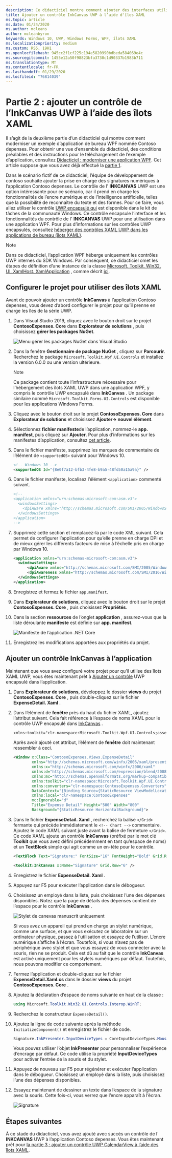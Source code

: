```yaml
---
description: Ce didacticiel montre comment ajouter des interfaces utilisateur en XAML UWP, créer des packages MSIX et intégrer d’autres composants modernes à votre application WPF.
title: Ajouter un contrôle InkCanvas UWP à l’aide d'îles XAML
ms.topic: article
ms.date: 01/24/2020
ms.author: mcleans
author: mcleanbyron
keywords: Windows 10, UWP, Windows Forms, WPF, îlots XAML
ms.localizationpriority: medium
ms.custom: RS5, 19H1
ms.openlocfilehash: 945cc2f1cf225c194e5820990bdbeda584069e4c
ms.sourcegitcommit: 1455e12a50f98823bfa3730c1d90337b1983b711
ms.translationtype: MT
ms.contentlocale: fr-FR
ms.lasthandoff: 01/29/2020
ms.locfileid: "76814039"
---
```

# <a name="part-2-add-a-uwp-inkcanvas-control-using-xaml-islands"></a>Partie 2 : ajouter un contrôle de l’InkCanvas UWP à l’aide des îlots XAML

Il s’agit de la deuxième partie d’un didacticiel qui montre comment moderniser un exemple d’application de bureau WPF nommée Contoso depenses. Pour obtenir une vue d’ensemble du didacticiel, des conditions préalables et des instructions pour le téléchargement de l’exemple d’application, consultez [Didacticiel : moderniser une application WPF](modernize-wpf-tutorial.md). Cet article suppose que vous avez déjà effectué la [partie 1](modernize-wpf-tutorial-1.md).

Dans le scénario fictif de ce didacticiel, l’équipe de développement de contoso souhaite ajouter la prise en charge des signatures numériques à l’application Contoso depenses. Le contrôle de l' **INKCANVAS** UWP est une option intéressante pour ce scénario, car il prend en charge les fonctionnalités de l’encre numérique et de l’intelligence artificielle, telles que la possibilité de reconnaître du texte et des formes. Pour ce faire, vous allez utiliser le contrôle [UWP encapsulé qui](https://docs.microsoft.com/windows/communitytoolkit/controls/wpf-winforms/inkcanvas) est disponible dans le kit de tâches de la communauté Windows. Ce contrôle encapsule l’interface et les fonctionnalités du contrôle de l' **INKCANVAS** UWP pour une utilisation dans une application WPF. Pour plus d’informations sur les contrôles UWP encapsulés, consultez [héberger des contrôles XAML UWP dans les applications de bureau (îlots XAML)](xaml-islands.md).

> [!NOTE]
> Dans ce didacticiel, l’application WPF héberge uniquement les contrôles UWP internes du SDK Windows. Par conséquent, ce didacticiel omet les étapes de définition d’une instance de la classe [Microsoft. Toolkit. Win32. UI. XamlHost. XamlApplication](https://github.com/windows-toolkit/Microsoft.Toolkit.Win32/tree/master/Microsoft.Toolkit.Win32.UI.XamlApplication) , comme décrit [ici](host-standard-control-with-xaml-islands.md#required-components).

## <a name="configure-the-project-to-use-xaml-islands"></a>Configurer le projet pour utiliser des îlots XAML

Avant de pouvoir ajouter un contrôle **InkCanvas** à l’application Contoso depenses, vous devez d’abord configurer le projet pour qu’il prenne en charge les îles de la série UWP.

1. Dans Visual Studio 2019, cliquez avec le bouton droit sur le projet **ContosoExpenses. Core** dans **Explorateur de solutions** , puis choisissez **gérer les packages NuGet**.

    ![Menu gérer les packages NuGet dans Visual Studio](images/wpf-modernize-tutorial//ManageNuGetPackages.png)

2. Dans la fenêtre **Gestionnaire de package NuGet** , cliquez sur **Parcourir**. Recherchez le package `Microsoft.Toolkit.Wpf.UI.Controls` et installez la version 6.0.0 ou une version ultérieure.

    > [!NOTE]
    > Ce package contient toute l’infrastructure nécessaire pour l’hébergement des îlots XAML UWP dans une application WPF, y compris le contrôle UWP encapsulé dans **InkCanvas** . Un package similaire nommé `Microsoft.Toolkit.Forms.UI.Controls` est disponible pour les applications Windows Forms.

3. Cliquez avec le bouton droit sur le projet **ContosoExpenses. Core** dans **Explorateur de solutions** et choisissez **Ajouter-> nouvel élément**.

4. Sélectionnez **fichier manifeste**de l’application, nommez-le **app. manifest**, puis cliquez sur **Ajouter**. Pour plus d’informations sur les manifestes d’application, consultez [cet article](https://docs.microsoft.com/windows/desktop/SbsCs/application-manifests).

5. Dans le fichier manifeste, supprimez les marques de commentaire de l’élément de `<supportedOS>` suivant pour Windows 10.

    ```xml
    <!-- Windows 10 -->
    <supportedOS Id="{8e0f7a12-bfb3-4fe8-b9a5-48fd50a15a9a}" />
    ```

6. Dans le fichier manifeste, localisez l’élément `<application>` commenté suivant.

    ```xml
    <!--
    <application xmlns="urn:schemas-microsoft-com:asm.v3">
      <windowsSettings>
        <dpiAware xmlns="http://schemas.microsoft.com/SMI/2005/WindowsSettings">true</dpiAware>
      </windowsSettings>
    </application>
    -->
    ```

7. Supprimez cette section et remplacez-la par le code XML suivant. Cela permet de configurer l’application pour qu’elle prenne en charge DPI et de mieux gérer les différents facteurs de mise à l’échelle pris en charge par Windows 10.

    ```xml
    <application xmlns="urn:schemas-microsoft-com:asm.v3">
      <windowsSettings>
          <dpiAware xmlns="http://schemas.microsoft.com/SMI/2005/WindowsSettings">true/PM</dpiAware>
          <dpiAwareness xmlns="http://schemas.microsoft.com/SMI/2016/WindowsSettings">PerMonitorV2, PerMonitor</dpiAwareness>
      </windowsSettings>
    </application>
    ```

8. Enregistrez et fermez le fichier `app.manifest`.

9. Dans **Explorateur de solutions**, cliquez avec le bouton droit sur le projet **ContosoExpenses. Core** , puis choisissez **Propriétés**.

10. Dans la section **ressources** de l’onglet **application** , assurez-vous que la liste déroulante **manifeste** est définie sur **app. manifest**.

    ![Manifeste de l’application .NET Core](images/wpf-modernize-tutorial/NetCoreAppManifest.png)

11. Enregistrez les modifications apportées aux propriétés du projet.

## <a name="add-an-inkcanvas-control-to-the-app"></a>Ajouter un contrôle InkCanvas à l’application

Maintenant que vous avez configuré votre projet pour qu’il utilise des îlots XAML UWP, vous êtes maintenant prêt à [Ajouter un contrôle](https://docs.microsoft.com/windows/communitytoolkit/controls/wpf-winforms/inkcanvas) UWP encapsulé dans l’application.

1. Dans **Explorateur de solutions**, développez le dossier **views** du projet **ContosoExpenses. Core** , puis double-cliquez sur le fichier **ExpenseDetail. Xaml** .

2. Dans l’élément de **fenêtre** près du haut du fichier XAML, ajoutez l’attribut suivant. Cela fait référence à l’espace de noms XAML pour le contrôle UWP encapsulé dans [InkCanvas](https://docs.microsoft.com/windows/communitytoolkit/controls/wpf-winforms/inkcanvas) .

    ```xml
    xmlns:toolkit="clr-namespace:Microsoft.Toolkit.Wpf.UI.Controls;assembly=Microsoft.Toolkit.Wpf.UI.Controls"
    ```

    Après avoir ajouté cet attribut, l’élément de **fenêtre** doit maintenant ressembler à ceci.

    ```xml
    <Window x:Class="ContosoExpenses.Views.ExpenseDetail"
            xmlns="http://schemas.microsoft.com/winfx/2006/xaml/presentation"
            xmlns:x="http://schemas.microsoft.com/winfx/2006/xaml"
            xmlns:d="http://schemas.microsoft.com/expression/blend/2008"
            xmlns:mc="http://schemas.openxmlformats.org/markup-compatibility/2006"
            xmlns:toolkit="clr-namespace:Microsoft.Toolkit.Wpf.UI.Controls;assembly=Microsoft.Toolkit.Wpf.UI.Controls"
            xmlns:converters="clr-namespace:ContosoExpenses.Converters"
            DataContext="{Binding Source={StaticResource ViewModelLocator}, Path=ExpensesDetailViewModel}"
            xmlns:local="clr-namespace:ContosoExpenses"
            mc:Ignorable="d"
            Title="Expense Detail" Height="500" Width="800"
            Background="{StaticResource HorizontalBackground}">
    ```

4. Dans le fichier **ExpenseDetail. Xaml** , recherchez la balise `</Grid>` fermante qui précède immédiatement le `<!-- Chart -->` commentaire. Ajoutez le code XAML suivant juste avant la balise de fermeture `</Grid>`. Ce code XAML ajoute un contrôle **InkCanvas** (préfixé par le mot clé **Toolkit** que vous avez défini précédemment en tant qu’espace de noms) et un **TextBlock** simple qui agit comme un en-tête pour le contrôle.

    ```xml
    <TextBlock Text="Signature:" FontSize="16" FontWeight="Bold" Grid.Row="5" />

    <toolkit:InkCanvas x:Name="Signature" Grid.Row="6" />
    ```

5. Enregistrez le fichier **ExpenseDetail. Xaml** .

6. Appuyez sur F5 pour exécuter l’application dans le débogueur.

7. Choisissez un employé dans la liste, puis choisissez l’une des dépenses disponibles. Notez que la page de détails des dépenses contient de l’espace pour le contrôle **InkCanvas** .

    ![Stylet de canevas manuscrit uniquement](images/wpf-modernize-tutorial/InkCanvasPenOnly.png)

    Si vous avez un appareil qui prend en charge un stylet numérique, comme une surface, et que vous exécutez ce laboratoire sur un ordinateur physique, passez à l’utilisation et essayez de l’utiliser. L’encre numérique s’affiche à l’écran. Toutefois, si vous n’avez pas de périphérique avec stylet et que vous essayez de vous connecter avec la souris, rien ne se produit. Cela est dû au fait que le contrôle **InkCanvas** est activé uniquement pour les stylets numériques par défaut. Toutefois, nous pouvons modifier ce comportement.

8. Fermez l’application et double-cliquez sur le fichier **ExpenseDetail.Xaml.cs** dans le dossier **views** du projet **ContosoExpenses. Core** .

9. Ajoutez la déclaration d’espace de noms suivante en haut de la classe :

    ```csharp
    using Microsoft.Toolkit.Win32.UI.Controls.Interop.WinRT;
    ```

10. Recherchez le constructeur `ExpenseDetail()`.

11. Ajoutez la ligne de code suivante après la méthode `InitializeComponent()` et enregistrez le fichier de code.

    ```csharp
    Signature.InkPresenter.InputDeviceTypes = CoreInputDeviceTypes.Mouse | CoreInputDeviceTypes.Pen;
    ```

    Vous pouvez utiliser l’objet **InkPresenter** pour personnaliser l’expérience d’encrage par défaut. Ce code utilise la propriété **InputDeviceTypes** pour activer l’entrée de la souris et du stylet.

12. Appuyez de nouveau sur F5 pour régénérer et exécuter l’application dans le débogueur. Choisissez un employé dans la liste, puis choisissez l’une des dépenses disponibles.

13. Essayez maintenant de dessiner un texte dans l’espace de la signature avec la souris. Cette fois-ci, vous verrez que l’encre apparaît à l’écran.

    ![Signature](images/wpf-modernize-tutorial/Signature.png)

## <a name="next-steps"></a>Étapes suivantes

À ce stade du didacticiel, vous avez ajouté avec succès un contrôle de l' **INKCANVAS** UWP à l’application Contoso depenses. Vous êtes maintenant prêt pour [la partie 3 : ajouter un contrôle UWP CalendarView à l’aide des îlots XAML](modernize-wpf-tutorial-3.md).
